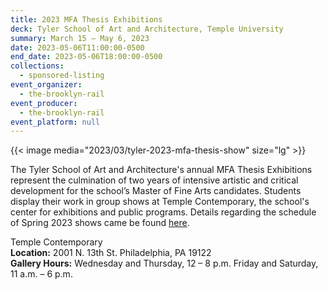 ```yaml
---
title: 2023 MFA Thesis Exhibitions
deck: Tyler School of Art and Architecture, Temple University
summary: March 15 – May 6, 2023
date: 2023-05-06T11:00:00-0500
end_date: 2023-05-06T18:00:00-0500
collections:
  - sponsored-listing
event_organizer:
  - the-brooklyn-rail
event_producer:
  - the-brooklyn-rail
event_platform: null
---
```

{{< image media="2023/03/tyler-2023-mfa-thesis-show" size="lg" >}}

The Tyler School of Art and Architecture's annual MFA Thesis Exhibitions represent the culmination of two years of intensive artistic and critical development for the school’s Master of Fine Arts candidates. Students display their work in group shows at Temple Contemporary, the school's center for exhibitions and public programs. Details regarding the schedule of Spring 2023 shows came be found [here](https://tyler.temple.edu/mfa-thesis-exhibitions).

Temple Contemporary\
**Location:** 2001 N. 13th St. Philadelphia, PA 19122\
**Gallery Hours:** Wednesday and Thursday, 12 – 8 p.m. Friday and Saturday, 11 a.m. – 6 p.m.